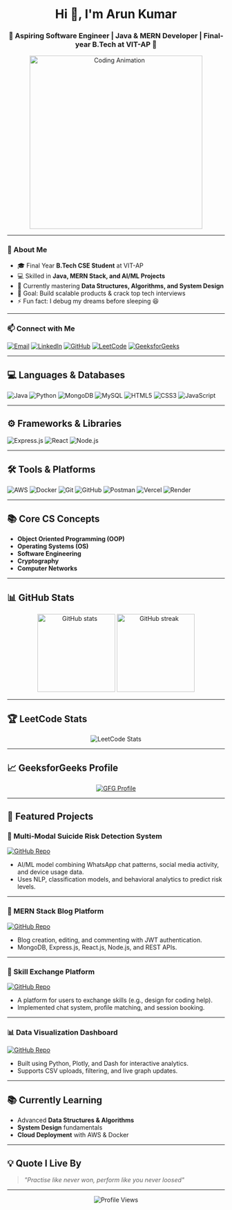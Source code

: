 <!-- HEADER -->
<h1 align="center">Hi 👋, I'm Arun Kumar</h1>
<h3 align="center">🚀 Aspiring Software Engineer | Java & MERN Developer | Final-year B.Tech at VIT-AP 🚀</h3>

<!-- ANIMATION -->
<p align="center">
  <img src="https://media.giphy.com/media/qgQUggAC3Pfv687qPC/giphy.gif" width="400" alt="Coding Animation" />
</p>

---

### 🚀 About Me
- 🎓 Final Year **B.Tech CSE Student** at VIT-AP  
- 💻 Skilled in **Java, MERN Stack, and AI/ML Projects**  
- 🌱 Currently mastering **Data Structures, Algorithms, and System Design**  
- 🎯 Goal: Build scalable products & crack top tech interviews  
- ⚡ Fun fact: I debug my dreams before sleeping 😆  

---

### 📫 Connect with Me  
<p align="left">
  <a href="mailto:arungiri2245@gmail.com"><img src="https://img.shields.io/badge/Email-D14836?style=for-the-badge&logo=gmail&logoColor=white" alt="Email" /></a>
  <a href="https://linkedin.com/in/arun30"><img src="https://img.shields.io/badge/LinkedIn-0077B5?style=for-the-badge&logo=linkedin&logoColor=white" alt="LinkedIn" /></a>
  <a href="https://github.com/candy-arun"><img src="https://img.shields.io/badge/GitHub-181717?style=for-the-badge&logo=github&logoColor=white" alt="GitHub" /></a>
  <a href="https://leetcode.com/u/candy_arun/"><img src="https://img.shields.io/badge/LeetCode-FFA116?style=for-the-badge&logo=leetcode&logoColor=white" alt="LeetCode" /></a>
  <a href="https://www.geeksforgeeks.org/user/arungirfkfd/"><img src="https://img.shields.io/badge/GeeksforGeeks-0F9D58?style=for-the-badge&logo=geeksforgeeks&logoColor=white" alt="GeeksforGeeks" /></a>
</p>

---

## 💻 Languages & Databases
![Java](https://img.shields.io/badge/Java-ED8B00?style=for-the-badge&logo=java&logoColor=white)
![Python](https://img.shields.io/badge/Python-3776AB?style=for-the-badge&logo=python&logoColor=white)
![MongoDB](https://img.shields.io/badge/MongoDB-4EA94B?style=for-the-badge&logo=mongodb&logoColor=white)
![MySQL](https://img.shields.io/badge/MySQL-00000F?style=for-the-badge&logo=mysql&logoColor=white)
![HTML5](https://img.shields.io/badge/HTML5-E34F26?style=for-the-badge&logo=html5&logoColor=white)
![CSS3](https://img.shields.io/badge/CSS3-1572B6?style=for-the-badge&logo=css3&logoColor=white)
![JavaScript](https://img.shields.io/badge/JavaScript-F7DF1E?style=for-the-badge&logo=javascript&logoColor=black)

---

## ⚙️ Frameworks & Libraries
![Express.js](https://img.shields.io/badge/Express.js-404D59?style=for-the-badge)
![React](https://img.shields.io/badge/React-61DAFB?style=for-the-badge&logo=react&logoColor=black)
![Node.js](https://img.shields.io/badge/Node.js-339933?style=for-the-badge&logo=node.js&logoColor=white)

---

## 🛠 Tools & Platforms
![AWS](https://img.shields.io/badge/AWS-232F3E?style=for-the-badge&logo=amazonaws&logoColor=white)
![Docker](https://img.shields.io/badge/Docker-2496ED?style=for-the-badge&logo=docker&logoColor=white)
![Git](https://img.shields.io/badge/Git-F05032?style=for-the-badge&logo=git&logoColor=white)
![GitHub](https://img.shields.io/badge/GitHub-181717?style=for-the-badge&logo=github&logoColor=white)
![Postman](https://img.shields.io/badge/Postman-FF6C37?style=for-the-badge&logo=postman&logoColor=white)
![Vercel](https://img.shields.io/badge/Vercel-000000?style=for-the-badge&logo=vercel&logoColor=white)
![Render](https://img.shields.io/badge/Render-46E3B7?style=for-the-badge&logo=render&logoColor=black)

---

## 📚 Core CS Concepts
- **Object Oriented Programming (OOP)**
- **Operating Systems (OS)**
- **Software Engineering**
- **Cryptography**
- **Computer Networks**

---

## 📊 GitHub Stats
<p align="center">
  <img height="180em" src="https://github-readme-stats.vercel.app/api?username=candy-arun&show_icons=true&theme=tokyonight" alt="GitHub stats" />
  <img height="180em" src="https://github-readme-streak-stats.herokuapp.com/?user=candy-arun&theme=tokyonight" alt="GitHub streak" />
</p>

---

## 🏆 LeetCode Stats
<p align="center">
  <img src="https://leetcard.jacoblin.cool/candy_arun?theme=dark&font=Karma&ext=contest" alt="LeetCode Stats" />
</p>

---

## 📈 GeeksforGeeks Profile
<p align="center">
  <a href="https://www.geeksforgeeks.org/user/arungirfkfd/">
    <img src="https://img.shields.io/badge/GeeksforGeeks-Profile-0F9D58?style=for-the-badge&logo=geeksforgeeks&logoColor=white" alt="GFG Profile" />
  </a>
</p>

---

## 🚀 Featured Projects

### 🚦 Multi-Modal Suicide Risk Detection System  
[![GitHub Repo](https://img.shields.io/badge/Repo-181717?style=for-the-badge&logo=github&logoColor=white)](YOUR_REPO_LINK)
- AI/ML model combining WhatsApp chat patterns, social media activity, and device usage data.
- Uses NLP, classification models, and behavioral analytics to predict risk levels.

---

### 📝 MERN Stack Blog Platform  
[![GitHub Repo](https://img.shields.io/badge/Repo-181717?style=for-the-badge&logo=github&logoColor=white)](YOUR_REPO_LINK)
- Blog creation, editing, and commenting with JWT authentication.
- MongoDB, Express.js, React.js, Node.js, and REST APIs.

---

### 🤝 Skill Exchange Platform  
[![GitHub Repo](https://img.shields.io/badge/Repo-181717?style=for-the-badge&logo=github&logoColor=white)](YOUR_REPO_LINK)
- A platform for users to exchange skills (e.g., design for coding help).
- Implemented chat system, profile matching, and session booking.

---

### 📊 Data Visualization Dashboard  
[![GitHub Repo](https://img.shields.io/badge/Repo-181717?style=for-the-badge&logo=github&logoColor=white)](YOUR_REPO_LINK)
- Built using Python, Plotly, and Dash for interactive analytics.
- Supports CSV uploads, filtering, and live graph updates.

---

## 📚 Currently Learning
- Advanced **Data Structures & Algorithms**  
- **System Design** fundamentals  
- **Cloud Deployment** with AWS & Docker  

---

## 💡 Quote I Live By
> *"Practise like never won, perform like you never loosed"*  

---

<p align="center">
  <img src="https://komarev.com/ghpvc/?username=candy-arun&label=Profile%20Views&color=blue&style=for-the-badge" alt="Profile Views" />
</p>
